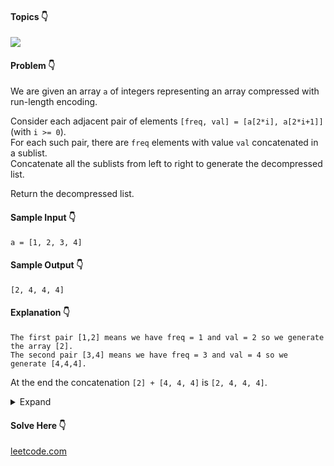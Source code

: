 #### Topics :point_down:
![](https://img.shields.io/badge/-array-wheat) 

#### Problem :point_down:
We are given an array `a` of integers representing an array compressed with run-length encoding.  

Consider each adjacent pair of elements `[freq, val] = [a[2*i], a[2*i+1]]` (with `i >= 0`).  
For each such pair, there are `freq` elements with value `val` concatenated in a sublist.  
Concatenate all the sublists from left to right to generate the decompressed list.  

Return the decompressed list.
#### Sample Input :point_down:
```
a = [1, 2, 3, 4]
```
#### Sample Output :point_down:
```
[2, 4, 4, 4]
```
#### Explanation :point_down:
```
The first pair [1,2] means we have freq = 1 and val = 2 so we generate the array [2].
The second pair [3,4] means we have freq = 3 and val = 4 so we generate [4,4,4].
```
At the end the concatenation `[2] + [4, 4, 4]` is `[2, 4, 4, 4]`.

<details>
<summary>Expand</summary>

#### Python :point_down:
```py
def solve(a):
    b = []
    for i in range(0, len(a), 2):
        f = a[i]   # frequency
        v = a[i+1] # value
        for j in range(f):
            b.append(v)

    return b
```
#### Time Complexity :point_down:
```
O(n)
```
#### Space Complexity :point_down:
```
O(1)
```
#### Python :point_down:
```py
def solve(a):          
    return [a[i+1] for i in range(0, len(a), 2) for j in range(a[i])]
```
#### Time Complexity :point_down:
```
O(n)
```
#### Space Complexity :point_down:
```
O(1)
```
</details>

#### Solve Here :point_down:
[leetcode.com](https://leetcode.com/problems/decompress-run-length-encoded-list/)
